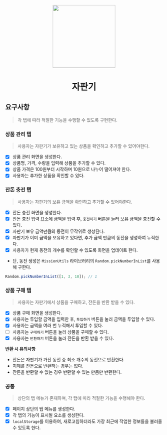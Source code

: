 <p align="middle" >
  <img width="200px;" src="https://github.com/woowacourse/javascript-vendingmachine-precourse/blob/main/images/beverage_icon.png?raw=true"/>
</p>
<h1 align="middle">자판기</h1>

## 요구사항
> 각 탭에 따라 적절한 기능을 수행할 수 있도록 구현한다.

### 상품 관리 탭
> 사용자는 자판기가 보유하고 있는 상품을 확인하고 추가할 수 있어야한다.

- [x] 상품 관리 화면을 생성한다.
- [x] 상품명, 가격, 수량을 입력해 상품을 추가할 수 있다.
- [x] 상품 가격은 100원부터 시작하며 10원으로 나누어 떨어져야 한다.
- [x] 사용자는 추가한 상품을 확인할 수 있다.

### 잔돈 충전 탭
> 사용자는 자판기의 보유 금액을 확인하고 추가할 수 있어야한다.

- [x] 잔돈 충전 화면을 생성한다.
- [x] 잔돈 충전 입력 요소에 금액을 입력 후, `충전하기` 버튼을 눌러 보유 금액을 충전할 수 있다.
- [x] 자판기 보유 금액만큼의 동전이 무작위로 생성된다.
- [x] 자판기가 이미 금액을 보유하고 있다면, 추가 금액 만큼의 동전을 생성하여 누적한다.
- [x] 사용자가 현재 동전의 개수를 확인할 수 있도록 화면을 업데이트 한다.

- 단, 동전 생성은 `MissionUtils` 라이브러리의 `Random.pickNumberInList`를 사용해 구한다.
```js
Random.pickNumberInList([1, 3, 10]); // 1
```

### 상품 구매 탭
> 사용자는 자판기에서 상품을 구매하고, 잔돈을 반환 받을 수 있다.

- [x] 상품 구매 화면을 생성한다.
- [x] 사용자는 투입할 금액을 입력한 후, `투입하기` 버튼을 눌러 금액을 투입할 수 있다.
- [x] 사용자는 금액을 여러 번 누적해서 투입할 수 있다.
- [ ] 사용자는 `구매하기` 버튼을 눌러 상품을 구매할 수 있다.
- [x] 사용자는 `반환하기` 버튼을 눌러 잔돈을 반환 받을 수 있다.

**반환 시 유의사항**
- 잔돈은 자판기가 가진 동전 중 최소 개수의 동전으로 반환한다.
- 지폐를 잔돈으로 반환하는 경우는 없다.
- 잔돈을 반환할 수 없는 경우 반환할 수 있는 만큼만 반환한다.

### 공통
> 상단의 탭 메뉴가 존재하며, 각 탭에 따라 적절한 기능을 수행해야 한다.

- [x] 페이지 상단의 탭 메뉴를 생성한다.
- [x] 각 탭의 기능이 표시될 요소를 생성한다.
- [x] `localStorage`를 이용하여, 새로고침하더라도 가장 최근에 작업한 정보들을 불러올 수 있도록 한다.
